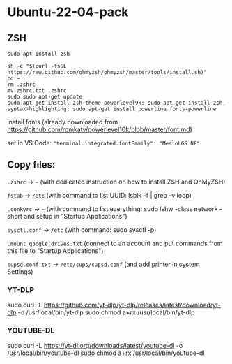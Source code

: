 # Ubuntu-22-04-pack

## ZSH

```shell
sudo apt install zsh

sh -c "$(curl -fsSL https://raw.github.com/ohmyzsh/ohmyzsh/master/tools/install.sh)"
cd ~
rm .zshrc
mv zshrc.txt .zshrc
sudo sudo apt-get update
sudo apt-get install zsh-theme-powerlevel9k; sudo apt-get install zsh-syntax-highlighting; sudo apt-get install powerline fonts-powerline
```
install fonts (already downloaded from https://github.com/romkatv/powerlevel10k/blob/master/font.md)

set in VS Code:
`"terminal.integrated.fontFamily": "MesloLGS NF"`


## Copy files:

`.zshrc` -> `~`
(with dedicated instruction on how to install ZSH and OhMyZSH)

`fstab` -> `/etc`
(with command to list UUID: lsblk -f | grep -v loop)

`.conkyrc` -> `~`
(with command to list everything: sudo lshw -class network -short
and setup in "Startup Applications")

`sysctl.conf` -> `/etc`
(with command: sudo sysctl -p)

`.mount_google_drives.txt`
(connect to an account and put commands from this file to "Startup Applications")

`cupsd.conf.txt` -> `/etc/cups/cupsd.conf`
(and add printer in system Settings)


### YT-DLP

sudo curl -L https://github.com/yt-dlp/yt-dlp/releases/latest/download/yt-dlp -o /usr/local/bin/yt-dlp
sudo chmod a+rx /usr/local/bin/yt-dlp


### YOUTUBE-DL

sudo curl -L https://yt-dl.org/downloads/latest/youtube-dl -o /usr/local/bin/youtube-dl
sudo chmod a+rx /usr/local/bin/youtube-dl

